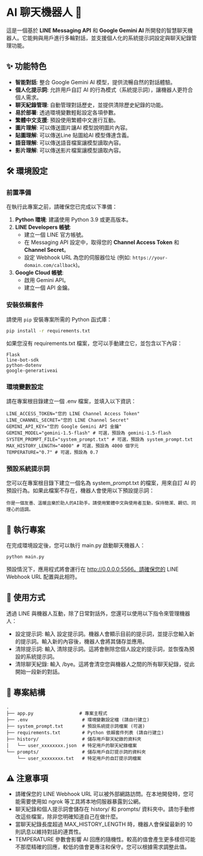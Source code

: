 # AI 聊天機器人 🤖

這是一個基於 **LINE Messaging API** 和 **Google Gemini AI** 所開發的智慧聊天機器人。它能夠與用戶進行多輪對話，並支援個人化的系統提示詞設定與聊天紀錄管理功能。


## ✨ 功能特色

* **智能對話**: 整合 Google Gemini AI 模型，提供流暢自然的對話體驗。
* **個人化提示詞**: 允許用戶自訂 AI 的行為模式（系統提示詞），讓機器人更符合個人需求。
* **聊天紀錄管理**: 自動管理對話歷史，並提供清除歷史紀錄的功能。
* **易於部署**: 透過環境變數輕鬆設定各項參數。
* **繁體中文支援**: 預設使用繁體中文進行互動。
* **圖片理解**: 可以傳送圖片讓AI 模型說明圖片內容。
* **貼圖理解**: 可以傳送Line 貼圖給AI 模型傳達含義。
* **語音理解**: 可以傳送語音檔案讓模型讀取內容。
* **影片理解**: 可以傳送影片檔案讓模型讀取內容。


## 🛠️ 環境設定

### 前置準備

在執行此專案之前，請確保您已完成以下準備：

1.  **Python 環境**: 建議使用 Python 3.9 或更高版本。
2.  **LINE Developers 帳號**:
    * 建立一個 LINE 官方帳號。
    * 在 Messaging API 設定中，取得您的 **Channel Access Token** 和 **Channel Secret**。
    * 設定 Webhook URL 為您的伺服器位址 (例如: `https://your-domain.com/callback`)。
3.  **Google Cloud 帳號**:
    * 啟用 Gemini API。
    * 建立一個 API 金鑰。

### 安裝依賴套件

請使用 `pip` 安裝專案所需的 Python 函式庫：

```bash
pip install -r requirements.txt
```

如果您沒有 requirements.txt 檔案，您可以手動建立它，並包含以下內容：

```
Flask
line-bot-sdk
python-dotenv
google-generativeai
```

### 環境變數設定

請在專案根目錄建立一個 .env 檔案，並填入以下資訊：

```
LINE_ACCESS_TOKEN="您的 LINE Channel Access Token"
LINE_CHANNEL_SECRET="您的 LINE Channel Secret"
GEMINI_API_KEY="您的 Google Gemini API 金鑰"
GEMINI_MODEL="gemini-1.5-flash" # 可選，預設為 gemini-1.5-flash
SYSTEM_PROMPT_FILE="system_prompt.txt" # 可選，預設為 system_prompt.txt
MAX_HISTORY_LENGTH="4000" # 可選，預設為 4000 個字元
TEMPERATURE="0.7" # 可選，預設為 0.7
```

### 預設系統提示詞

您可以在專案根目錄下建立一個名為 system_prompt.txt 的檔案，用來自訂 AI 的預設行為。如果此檔案不存在，機器人會使用以下預設提示詞：

```
你是一個友善、溫暖且樂於助人的AI助手。請使用繁體中文與使用者互動，保持簡潔、親切、同理心的語調。
```

## 🚀 執行專案

在完成環境設定後，您可以執行 main.py 啟動聊天機器人：

```bash
python main.py
```

預設情況下，應用程式將會運行在 http://0.0.0.0:5566。請確保您的 LINE Webhook URL 配置與此相符。

## 💬 使用方式

透過 LINE 與機器人互動，除了日常對話外，您還可以使用以下指令來管理機器人：

- 設定提示詞: 輸入 設定提示詞。機器人會顯示目前的提示詞，並提示您輸入新的提示詞。輸入新的內容後，機器人會將其儲存並應用。
- 清除提示詞: 輸入 清除提示詞。這將會刪除您個人設定的提示詞，並恢復為預設的系統提示詞。
- 清除聊天紀錄: 輸入 /bye。這將會清空您與機器人之間的所有聊天紀錄，從此開始一段新的對話。

## 📁 專案結構

```
.
├── app.py                 # 專案主程式
├── .env                    # 環境變數設定檔 (請自行建立)
├── system_prompt.txt       # 預設系統提示詞檔案 (可選)
├── requirements.txt        # Python 依賴套件列表 (請自行建立)
├── history/                # 儲存用戶聊天紀錄的資料夾
│   └── user_xxxxxxxx.json  # 特定用戶的聊天紀錄檔案
└── prompts/                # 儲存用戶自訂提示詞的資料夾
    └── user_xxxxxxxx.txt   # 特定用戶的自訂提示詞檔案
```

## ⚠️ 注意事項

- 請確保您的 LINE Webhook URL 可以被外部網路訪問。在本地開發時，您可能需要使用如 ngrok 等工具將本地伺服器暴露到公網。
- 聊天紀錄和個人提示詞會儲存在 history/ 和 prompts/ 資料夾中。請勿手動修改這些檔案，除非您明確知道自己在做什麼。
- 當聊天紀錄長度超過 MAX_HISTORY_LENGTH 時，機器人會保留最新的 10 則訊息以維持對話的連貫性。
- TEMPERATURE 參數會影響 AI 回應的隨機性。較高的值會產生更多樣但可能不那麼精確的回應，較低的值會更專注和保守。您可以根據需求調整此值。